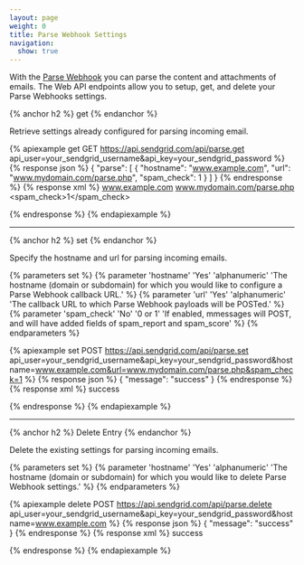 ```yaml
---
layout: page
weight: 0
title: Parse Webhook Settings
navigation:
  show: true
---
```


With the [Parse Webhook]({{root_url}}/API_Reference/Webhooks/parse.html) you can parse the content and attachments of emails. The Web API endpoints allow you to setup, get, and delete your Parse Webhooks settings.

{% anchor h2 %}
get 
{% endanchor %}

Retrieve settings already configured for parsing incoming email.

{% apiexample get GET https://api.sendgrid.com/api/parse.get api_user=your_sendgrid_username&api_key=your_sendgrid_password %}
  {% response json %}
{
  "parse": [
    {
      "hostname": "www.example.com",
      "url": "www.mydomain.com/parse.php",
      "spam_check": 1
    }
  ]
}
  {% endresponse %}
  {% response xml %}
<parse>
   <entry>
      <hostname>www.example.com</hostname>
      <url>www.mydomain.com/parse.php</url>
      <spam_check>1</spam_check>
   </entry>
</parse>

  {% endresponse %}
{% endapiexample %}

* * * * *

{% anchor h2 %}
set 
{% endanchor %}

Specify the hostname and url for parsing incoming emails.


{% parameters set %}
 {% parameter 'hostname' 'Yes' 'alphanumeric' 'The hostname (domain or subdomain) for which you would like to configure a Parse Webhook callback URL.' %}
 {% parameter 'url' 'Yes' 'alphanumeric' 'The callback URL to which Parse Webhook payloads will be POSTed.' %}
 {% parameter 'spam_check' 'No' '0 or 1' 'If enabled, mmessages will POST, and will have added fields of spam_report and spam_score' %}
{% endparameters %}


{% apiexample set POST https://api.sendgrid.com/api/parse.set api_user=your_sendgrid_username&api_key=your_sendgrid_password&hostname=www.example.com&url=www.mydomain.com/parse.php&spam_check=1 %}
  {% response json %}
{
  "message": "success"
}
  {% endresponse %}
  {% response xml %}
<result>
   <message>success</message>
</result>

  {% endresponse %}
{% endapiexample %}

* * * * *

{% anchor h2 %}
Delete Entry 
{% endanchor %}

Delete the existing settings for parsing incoming emails.


{% parameters set %}
 {% parameter 'hostname' 'Yes' 'alphanumeric' 'The hostname (domain or subdomain) for which you would like to delete Parse Webhook settings.' %}
{% endparameters %}


{% apiexample delete POST https://api.sendgrid.com/api/parse.delete api_user=your_sendgrid_username&api_key=your_sendgrid_password&hostname=www.example.com %}
  {% response json %}
{
  "message": "success"
}
  {% endresponse %}
  {% response xml %}
<result>
   <message>success</message>
</result>

  {% endresponse %}
{% endapiexample %}
